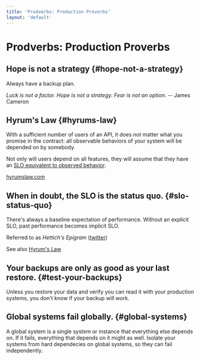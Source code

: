 ```yaml
---
title: 'Prodverbs: Production Proverbs'
layout: 'default'
---
```


# Prodverbs: Production Proverbs

## Hope is not a strategy {#hope-not-a-strategy}

Always have a backup plan.

_Luck is not a factor. Hope is not a strategy. Fear is not an option._ -- James Cameron


## Hyrum's Law {#hyrums-law}

With a sufficient number of users of an API, it does not matter what you promise in the contract: all observable behaviors of your system will be depended on by somebody.

Not only will users depend on all features, they will assume that they have an [SLO equivalent to observed behavior](#slo-status-quo).

[hyrumslaw.com](https://www.hyrumslaw.com/)



## When in doubt, the SLO is the status quo. {#slo-status-quo}

There's always a baseline expectation of performance. Without an explicit SLO, past performance becomes implicit SLO.

Referred to as _Hettich's Epigram_ ([twitter](https://twitter.com/jjjtttrrr/status/1446144136730447872))

See also [Hyrum's Law](#hyrums-law)



## Your backups are only as good as your last restore. {#test-your-backups}

Unless you restore your data and verify you can read it with your production systems, you don't know if your backup will work.


## Global systems fail globally. {#global-systems}

A global system is a single system or instance that everything else depends on.
If it fails, everything that depends on it might as well.
Isolate your systems from hard dependecies on global systems, so they can fail independently.

